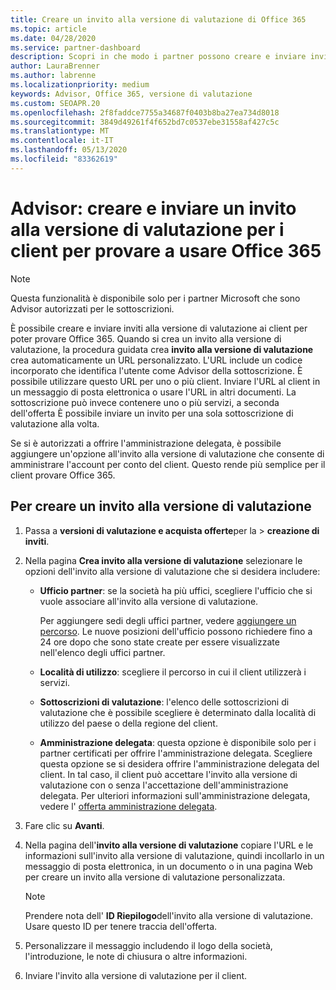 ```yaml
---
title: Creare un invito alla versione di valutazione di Office 365
ms.topic: article
ms.date: 04/28/2020
ms.service: partner-dashboard
description: Scopri in che modo i partner possono creare e inviare inviti alla versione di valutazione per i loro clienti per provare a usare Office 365. I partner sono in gran parte un Advisor autorizzato per le sottoscrizioni.
author: LauraBrenner
ms.author: labrenne
ms.localizationpriority: medium
keywords: Advisor, Office 365, versione di valutazione
ms.custom: SEOAPR.20
ms.openlocfilehash: 2f8faddce7755a34687f0403b8ba27ea734d8018
ms.sourcegitcommit: 3849d49261f4f652bd7c0537ebe31558af427c5c
ms.translationtype: MT
ms.contentlocale: it-IT
ms.lasthandoff: 05/13/2020
ms.locfileid: "83362619"
---
```

# <a name="advisors-create-and-send-a-trial-invitation-for-clients-to-try-office-365"></a>Advisor: creare e inviare un invito alla versione di valutazione per i client per provare a usare Office 365

> [!NOTE]
> Questa funzionalità è disponibile solo per i partner Microsoft che sono Advisor autorizzati per le sottoscrizioni.

È possibile creare e inviare inviti alla versione di valutazione ai client per poter provare Office 365. Quando si crea un invito alla versione di valutazione, la procedura guidata crea **invito alla versione di valutazione** crea automaticamente un URL personalizzato. L'URL include un codice incorporato che identifica l'utente come Advisor della sottoscrizione. È possibile utilizzare questo URL per uno o più client. Inviare l'URL al client in un messaggio di posta elettronica o usare l'URL in altri documenti. La sottoscrizione può invece contenere uno o più servizi, a seconda dell'offerta È possibile inviare un invito per una sola sottoscrizione di valutazione alla volta.

Se si è autorizzati a offrire l'amministrazione delegata, è possibile aggiungere un'opzione all'invito alla versione di valutazione che consente di amministrare l'account per conto del client. Questo rende più semplice per il client provare Office 365.

## <a name="to-create-a-trial-invitation"></a>Per creare un invito alla versione di valutazione

1. Passa a **versioni di valutazione e acquista offerte**per la  >  **creazione di inviti**.

2. Nella pagina **Crea invito alla versione di valutazione** selezionare le opzioni dell'invito alla versione di valutazione che si desidera includere:

    - **Ufficio partner**: se la società ha più uffici, scegliere l'ufficio che si vuole associare all'invito alla versione di valutazione.

        Per aggiungere sedi degli uffici partner, vedere [aggiungere un percorso](manage-locations.md). Le nuove posizioni dell'ufficio possono richiedere fino a 24 ore dopo che sono state create per essere visualizzate nell'elenco degli uffici partner.

    - **Località di utilizzo**: scegliere il percorso in cui il client utilizzerà i servizi.
    - **Sottoscrizioni di valutazione**: l'elenco delle sottoscrizioni di valutazione che è possibile scegliere è determinato dalla località di utilizzo del paese o della regione del client.
    - **Amministrazione delegata**: questa opzione è disponibile solo per i partner certificati per offrire l'amministrazione delegata. Scegliere questa opzione se si desidera offrire l'amministrazione delegata del client. In tal caso, il client può accettare l'invito alla versione di valutazione con o senza l'accettazione dell'amministrazione delegata. Per ulteriori informazioni sull'amministrazione delegata, vedere l' [offerta amministrazione delegata](customers_revoke_admin_privileges.md).

3. Fare clic su **Avanti**.

4. Nella pagina dell'**invito alla versione di valutazione** copiare l'URL e le informazioni sull'invito alla versione di valutazione, quindi incollarlo in un messaggio di posta elettronica, in un documento o in una pagina Web per creare un invito alla versione di valutazione personalizzata.

    > [!NOTE]
    > Prendere nota dell' **ID Riepilogo**dell'invito alla versione di valutazione. Usare questo ID per tenere traccia dell'offerta.

5. Personalizzare il messaggio includendo il logo della società, l'introduzione, le note di chiusura o altre informazioni.

6. Inviare l'invito alla versione di valutazione per il client.
